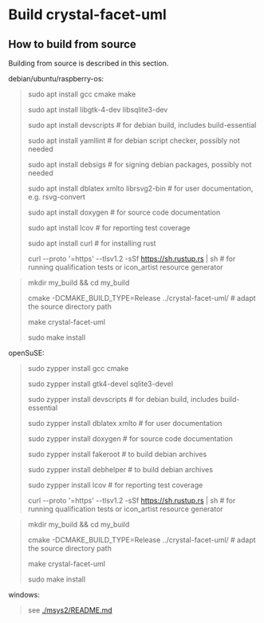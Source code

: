 
Build crystal-facet-uml
=============

How to build from source
-----------

Building from source is described in this section.


debian/ubuntu/raspberry-os:

> sudo apt install gcc cmake make
>
> sudo apt install libgtk-4-dev libsqlite3-dev
>
> sudo apt install devscripts  # for debian build, includes build-essential
>
> sudo apt install yamllint    # for debian script checker, possibly not needed
>
> sudo apt install debsigs     # for signing debian packages, possibly not needed
>
> sudo apt install dblatex xmlto librsvg2-bin  # for user documentation, e.g. rsvg-convert
>
> sudo apt install doxygen     # for source code documentation
>
> sudo apt install lcov        # for reporting test coverage
>
> sudo apt install curl        # for installing rust
>
> curl --proto '=https' --tlsv1.2 -sSf https://sh.rustup.rs | sh # for running qualification tests or icon_artist resource generator


> mkdir my_build && cd my_build
>
> cmake -DCMAKE_BUILD_TYPE=Release ../crystal-facet-uml/  # adapt the source directory path
>
> make crystal-facet-uml
>
> sudo make install


openSuSE:

> sudo zypper install gcc cmake
>
> sudo zypper install gtk4-devel sqlite3-devel
>
> sudo zypper install devscripts  # for debian build, includes build-essential
>
> sudo zypper install dblatex xmlto  # for user documentation
>
> sudo zypper install doxygen     # for source code documentation
>
> sudo zypper install fakeroot    # to build debian archives
>
> sudo zypper install debhelper   # to build debian archives
>
> sudo zypper install lcov        # for reporting test coverage
>
> curl --proto '=https' --tlsv1.2 -sSf https://sh.rustup.rs | sh # for running qualification tests or icon_artist resource generator


> mkdir my_build && cd my_build
>
> cmake -DCMAKE_BUILD_TYPE=Release ../crystal-facet-uml/  # adapt the source directory path
>
> make crystal-facet-uml
>
> sudo make install

windows:

> see  [./msys2/README.md](msys2)
